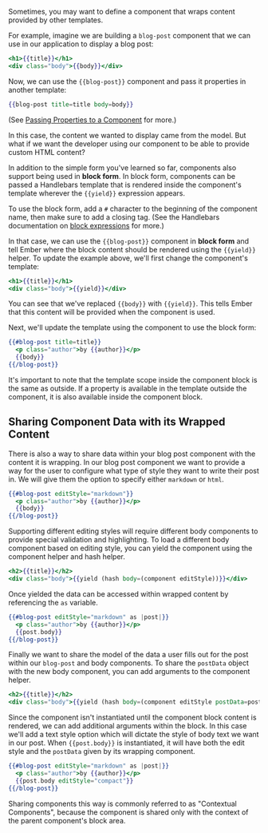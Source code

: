 Sometimes, you may want to define a component that wraps content
provided by other templates.

For example, imagine we are building a `blog-post` component that we can
use in our application to display a blog post:

```app/templates/components/blog-post.hbs
<h1>{{title}}</h1>
<div class="body">{{body}}</div>
```

Now, we can use the `{{blog-post}}` component and pass it properties
in another template:

```handlebars
{{blog-post title=title body=body}}
```

(See [Passing Properties to a
Component](../passing-properties-to-a-component/) for
more.)

In this case, the content we wanted to display came from the model. But
what if we want the developer using our component to be able to provide custom
HTML content?

In addition to the simple form you've learned so far, components also
support being used in **block form**. In block form, components can be
passed a Handlebars template that is rendered inside the component's
template wherever the `{{yield}}` expression appears.

To use the block form, add a `#` character to the
beginning of the component name, then make sure to add a closing tag.
(See the Handlebars documentation on [block expressions](http://handlebarsjs.com/#block-expressions) for more.)

In that case, we can use the `{{blog-post}}` component in **block form**
and tell Ember where the block content should be rendered using the
`{{yield}}` helper. To update the example above, we'll first change the component's
template:

```app/templates/components/blog-post.hbs
<h1>{{title}}</h1>
<div class="body">{{yield}}</div>
```

You can see that we've replaced `{{body}}` with `{{yield}}`. This tells
Ember that this content will be provided when the component is used.

Next, we'll update the template using the component to use the block
form:

```app/templates/index.hbs
{{#blog-post title=title}}
  <p class="author">by {{author}}</p>
  {{body}}
{{/blog-post}}
```

It's important to note that the template scope inside the component
block is the same as outside. If a property is available in the template
outside the component, it is also available inside the component block.

## Sharing Component Data with its Wrapped Content

There is also a way to share data within your blog post component with the content it is wrapping.
In our blog post component we want to provide a way for the user to configure what type of style they want to write their post in.
We will give them the option to specify either `markdown` or `html`.

```app/templates/index.hbs
{{#blog-post editStyle="markdown"}}
  <p class="author">by {{author}}</p>
  {{body}}
{{/blog-post}}
```

Supporting different editing styles will require different body components to provide special validation and highlighting.
To load a different body component based on editing style, you can yield the component using the component helper and hash helper.

```app/templates/components/blog-post.hbs
<h2>{{title}}</h2>
<div class="body">{{yield (hash body=(component editStyle))}}</div>
```

Once yielded the data can be accessed within wrapped content by referencing the `as` variable.

```app/templates/index.hbs
{{#blog-post editStyle="markdown" as |post|}}
  <p class="author">by {{author}}</p>
  {{post.body}}
{{/blog-post}}
```

Finally we want to share the model of the data a user fills out for the post within our `blog-post` and body components.
To share the `postData` object with the new body component, you can add arguments to the component helper.

```app/templates/components/blog-post.hbs
<h2>{{title}}</h2>
<div class="body">{{yield (hash body=(component editStyle postData=postData))}}</div>
```

Since the component isn't instantiated until the component block content is rendered, we can add additional arguments within the block.
In this case we'll add a text style option which will dictate the style of body text we want in our post.
When `{{post.body}}` is instantiated, it will have both the edit style and the `postData` given by its wrapping component.

```app/templates/index.hbs
{{#blog-post editStyle="markdown" as |post|}}
  <p class="author">by {{author}}</p>
  {{post.body editStyle="compact"}}
{{/blog-post}}
```
Sharing components this way is commonly referred to as "Contextual Components",
because the component is shared only with the context of the parent component's block area.


